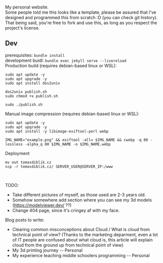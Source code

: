 My personal website. <br/>
Some people told me this looks like a template, please be assured that I've designed and programmed this from scratch :D (you can check git history). That being said, you're free to fork and use this, as long as you respect the project's license.

## Dev

prerequisites: `bundle install` <br/>
development buidl: `bundle exec jekyll serve --livereload` <br/>
Production build (requires debian-based linux or WSL):

```
sudo apt update -y
sudo apt upgrade -y
sudo apt install dos2unix

dos2unix publish.sh
sudo chmod +x publish.sh

sudo ./publish.sh
```

Manual image compression (requires debian-based linux or WSL):

```
sudo apt update -y
sudo apt upgrade -y
sudo apt install -y libimage-exiftool-perl webp

IMG_NAME="example.png" && exiftool -all= $IMG_NAME && cwebp -q 80 -lossless -alpha_q 80 $IMG_NAME -o $IMG_NAME.webp
```

Deployment

```
mv out tomasdiblik.cz
scp -r tomasdiblik.cz/ SERVER_USER@SERVER_IP:/www
```

<br/>

TODO:

- Take different pictures of myself, as those used are 2-3 years old.
- Somehow somewhere add section where you can see my 3d models (https://modelviewer.dev/ ??)
- Change 404 page, since it's cringey af with my face.

Blog posts to write:

- Clearing common misconceptions about Cloud / What is cloud from technical point of view? (Thanks to the marketing deparment, even a lot of IT people are confused about what cloud is, this article will explain cloud from the ground up from technical point of view)
- My 3d printing journey -- Personal
- My experience teaching middle schoolers programming -- Personal
